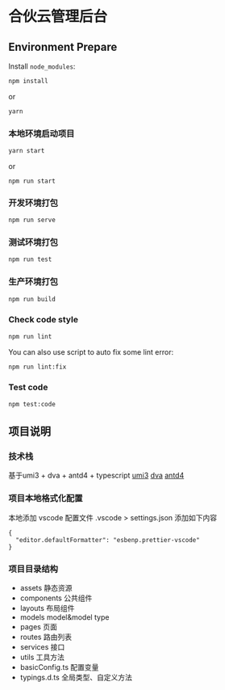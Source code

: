 # 合伙云管理后台

## Environment Prepare

Install `node_modules`:

```bash
npm install
```
or
```bash
yarn
```

### 本地环境启动项目

```bash
yarn start
``` 
or 
```base
npm run start
```

### 开发环境打包

```bash
npm run serve
```

### 测试环境打包

```bash
npm run test
```

### 生产环境打包

```bash
npm run build
```

### Check code style

```bash
npm run lint
```

You can also use script to auto fix some lint error:

```bash
npm run lint:fix
```

### Test code

```bash
npm test:code
```


## 项目说明

### 技术栈
基于umi3 + dva + antd4 + typescript
[umi3](https://umijs.org/zh-CN/docs)
[dva](https://umijs.org/zh-CN/plugins/plugin-dva)
[antd4](https://ant-design.antgroup.com/components/overview-cn/)

### 项目本地格式化配置

本地添加 vscode 配置文件 .vscode > settings.json 添加如下内容

```
{
  "editor.defaultFormatter": "esbenp.prettier-vscode"
}
```

### 项目目录结构
- assets 静态资源
- components 公共组件
- layouts 布局组件
- models model&model type
- pages 页面
- routes 路由列表
- services 接口
- utils 工具方法
- basicConfig.ts 配置变量
- typings.d.ts 全局类型、自定义方法
